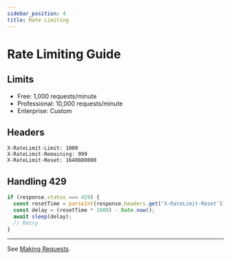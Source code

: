 ```yaml
---
sidebar_position: 4
title: Rate Limiting
---
```


# Rate Limiting Guide

## Limits

- Free: 1,000 requests/minute
- Professional: 10,000 requests/minute
- Enterprise: Custom

## Headers

```
X-RateLimit-Limit: 1000
X-RateLimit-Remaining: 999
X-RateLimit-Reset: 1640880000
```

## Handling 429

```typescript
if (response.status === 429) {
  const resetTime = parseInt(response.headers.get('X-RateLimit-Reset'));
  const delay = (resetTime * 1000) - Date.now();
  await sleep(delay);
  // Retry
}
```

---

See [Making Requests](../getting-started/making-requests.md).
